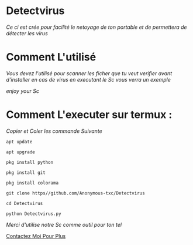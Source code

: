 # Detectvirus
*Ce ci est crée pour facilité le netoyage de ton portable et de permettera de détecter les virus*



# Comment L'utilisé
*Vous devez l'utilisé pour scanner les ficher que tu veut verifier  avant d'installer en cas de virus en executant le Sc vous verra un exemple*

*_enjoy your Sc_*



# Comment L'executer sur termux :
*Copier et Coler les commande Suivante* 
```
apt update 

apt upgrade

pkg install python 

pkg install git

pkg install colorama

git clone https//github.com/Anonymous-txc/Detectvirus

cd Detectvirus

python Detectvirus.py
```

*Merci d'utilise notre Sc comme outil pour ton tel*

<a href="https://wa.me/qr/WJRSVT4FC2VOF1">Contactez Moi Pour Plus</a>





